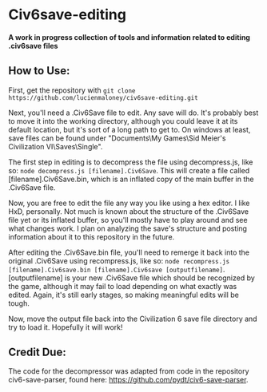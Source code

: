 # Civ6save-editing
#### A work in progress collection of tools and information related to editing .civ6save files

## How to Use:
First, get the repository with `git clone https://github.com/lucienmaloney/civ6save-editing.git`

Next, you'll need a .Civ6Save file to edit. Any save will do. It's probably best to move it into the working directory, although you could leave it at its default location, but it's sort of a long path to get to. On windows at least, save files can be found under "Documents\My Games\Sid Meier's Civilization VI\Saves\Single".

The first step in editing is to decompress the file using decompress.js, like so: `node decompress.js [filename].Civ6Save`. This will create a file called [filename].Civ6Save.bin, which is an inflated copy of the main buffer in the .Civ6Save file.

Now, you are free to edit the file any way you like using a hex editor. I like HxD, personally. Not much is known about the structure of the .Civ6Save file yet or its inflated buffer, so you'll mostly have to play around and see what changes work. I plan on analyzing the save's structure and posting information about it to this repository in the future.

After editing the .Civ6Save.bin file, you'll need to remerge it back into the original .Civ6Save using recompress.js, like so: `node recompress.js [filename].Civ6save.bin [filename].Civ6save [outputfilename]`. [outputfilename] is your new .Civ6Save file which should be recognized by the game, although it may fail to load depending on what exactly was edited. Again, it's still early stages, so making meaningful edits will be tough.

Now, move the output file back into the Civilization 6 save file directory and try to load it. Hopefully it will work!

## Credit Due:
The code for the decompressor was adapted from code in the repository civ6-save-parser, found here: https://github.com/pydt/civ6-save-parser. 
